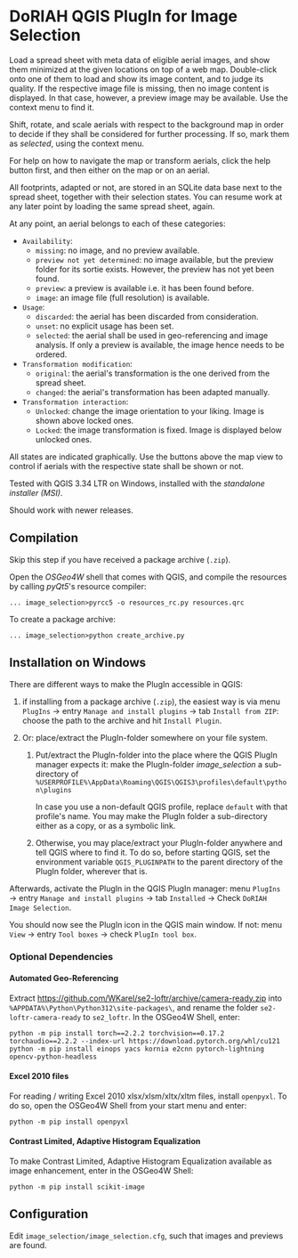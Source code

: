 # DoRIAH QGIS PlugIn for Image Selection

Load a spread sheet with meta data of eligible aerial images, and show them minimized at the given locations on top of a web map. Double-click onto one of them to load and show its image content, and to judge its quality. If the respective image file is missing, then no image content is displayed. In that case, however, a preview image may be available. Use the context menu to find it.

Shift, rotate, and scale aerials with respect to the background map in order to decide if they shall be considered for further processing. If so, mark them as *selected*, using the context menu.

For help on how to navigate the map or transform aerials, click the help button first, and then either on the map or on an aerial.

All footprints, adapted or not, are stored in an SQLite data base next to the spread sheet, together with their selection states. You can resume work at any later point by loading the same spread sheet, again.

At any point, an aerial belongs to each of these categories:

- `Availability`:
  - `missing`: no image, and no preview available.
  - `preview not yet determined`: no image available, but the preview folder for its sortie exists. However, the preview has not yet been found.
  - `preview`:  a preview is available i.e. it has been found before.
  - `image`: an image file (full resolution) is available.
- `Usage`:
  - `discarded`: the aerial has been discarded from consideration.
  - `unset`: no explicit usage has been set.
  - `selected`: the aerial shall be used in geo-referencing and image analysis. If only a preview is available, the image hence needs to be ordered.
- `Transformation modification`:
  - `original`: the aerial's transformation is the one derived from the spread sheet.
  - `changed`: the aerial's transformation has been adapted manually.
- `Transformation interaction`:
  - `Unlocked`: change the image orientation to your liking. Image is shown above locked ones.
  - `Locked`: the image transformation is fixed. Image is displayed below unlocked ones.

All states are indicated graphically. Use the buttons above the map view to control if aerials with the respective state shall be shown or not.

Tested with QGIS 3.34 LTR on Windows, installed with the *standalone installer (MSI)*.

Should work with newer releases.

## Compilation

Skip this step if you have received a package archive (`.zip`).

Open the *OSGeo4W* shell that comes with QGIS, and compile the resources by calling *pyQt5*'s resource compiler:

```batch
... image_selection>pyrcc5 -o resources_rc.py resources.qrc
```

To create a package archive:

```batch
... image_selection>python create_archive.py
```

## Installation on Windows

There are different ways to make the PlugIn accessible in QGIS:

1. if installing from a package archive (`.zip`), the easiest way is via menu `PlugIns` → entry `Manage and install plugins` → tab `Install from ZIP`: choose the path to the archive and hit `Install Plugin`.

2. Or: place/extract the PlugIn-folder somewhere on your file system. 
   
   1. Put/extract the PlugIn-folder into the place where the QGIS PlugIn manager expects it: make the PlugIn-folder *image_selection* a sub-directory of `%USERPROFILE%\AppData\Roaming\QGIS\QGIS3\profiles\default\python\plugins`
      
      In case you use a non-default QGIS profile, replace `default` with that profile's name. You may make the PlugIn folder a sub-directory either as a copy, or as a symbolic link.
   
   2. Otherwise, you may place/extract your PlugIn-folder anywhere and tell QGIS where to find it. To do so, before starting QGIS, set the environment variable `QGIS_PLUGINPATH` to the parent directory of the PlugIn folder, wherever that is.

Afterwards, activate the PlugIn in the QGIS PlugIn manager: menu `PlugIns` → entry `Manage and install plugins` → tab `Installed` → Check `DoRIAH Image Selection`.

You should now see the PlugIn icon in the QGIS main window. If not: menu `View` → entry `Tool boxes` → check `PlugIn tool box`.

### Optional Dependencies

#### Automated Geo-Referencing

Extract https://github.com/WKarel/se2-loftr/archive/camera-ready.zip  into `%APPDATA%\Python\Python312\site-packages\`, and rename the folder `se2-loftr-camera-ready` to `se2_loftr`. In the OSGeo4W Shell, enter:

```batch
python -m pip install torch==2.2.2 torchvision==0.17.2 torchaudio==2.2.2 --index-url https://download.pytorch.org/whl/cu121
python -m pip install einops yacs kornia e2cnn pytorch-lightning opencv-python-headless
```

#### Excel 2010 files

For reading / writing Excel 2010 xlsx/xlsm/xltx/xltm files, install `openpyxl`. To do so, open the OSGeo4W Shell from your start menu and enter:

```batch
python -m pip install openpyxl
```

#### Contrast Limited, Adaptive Histogram Equalization

To make Contrast Limited, Adaptive Histogram Equalization available as image enhancement, enter in the OSGeo4W Shell:

```batch
python -m pip install scikit-image
```

## Configuration

Edit `image_selection/image_selection.cfg`, such that images and previews are found.